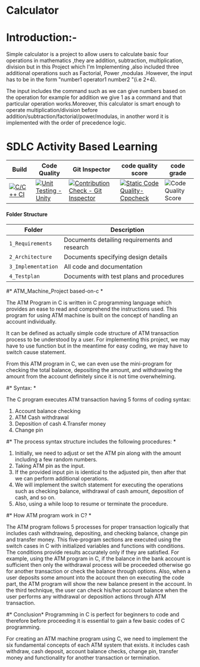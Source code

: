  # Calculator


# Introduction:-   
Simple calculator is a project to allow users to calculate basic four operations in mathematics ,they are addition, subtraction, multiplication, division but in this Project
which I'm Implementing ,also included three additional operations such as Factorial, Power ,modulas .However, the input has to be in the form "number1 operator1 number2
"(i.e 2+4).    

The input includes the command such as we can give numbers based on the operation for example for addition we give 1 as a command and that particular operation works.Moreover, this calculator is smart enough to operate multiplication/division before addition/subtraction/factorial/power/modulas, in another word it is implemented with the
order of precedence logic.
# SDLC Activity Based Learning
Build | Code Quality | Git Inspector | code quality score | code grade |
|---------|------------|-------------|--------------------|------------
|[![C/C++ CI](https://github.com/yogishR/Stepin_c_minproject/actions/workflows/c++.yml/badge.svg)](https://github.com/yogishR/Stepin_c_minproject/actions/workflows/c++.yml)| [![Unit Testing - Unity](https://github.com/yogishR/Stepin_c_minproject/actions/workflows/unity.yml/badge.svg)](https://github.com/yogishR/Stepin_c_minproject/actions/workflows/unity.yml)| [![Contribution Check - Git Inspector](https://github.com/yogishR/Stepin_c_minproject/actions/workflows/codeinspector.yml/badge.svg)](https://github.com/yogishR/Stepin_c_minproject/actions/workflows/codeinspector.yml)|  [![Static Code Quality- Cppcheck](https://github.com/yogishR/Stepin_c_minproject/actions/workflows/cpp.yml/badge.svg)](https://github.com/yogishR/Stepin_c_minproject/actions/workflows/cpp.yml) | ![Code Quality Score](https://www.code-inspector.com/project/27777/score/svg) |![Code Badge](https://www.code-inspector.com/project/27777/status/svg)

#### Folder Structure
Folder             | Description
-------------------| -----------------------------------------
`1_Requirements`   | Documents detailing requirements and research
`2_Architecture`         | Documents specifying design details
`3_Implementation` | All code and documentation
`4_Testplan`      | Documents with test plans and procedures





























































































#* ATM_Machine_Project based-on-c *

The ATM Program in C is written in C programming language which provides an ease to read and comprehend the instructions used. 
This program for using ATM machine is built on the concept of handling an account individually.

It can be defined as actually simple code structure of ATM transaction process to be understood by a user. 
For implementing this project, we may have to use function but in the meantime for easy coding, we may have to switch cause statement.

From this ATM program in C, we can even use the mini-program for checking the total balance, depositing the amount, and withdrawing the amount from the account definitely since it is not time overwhelming.

#* Syntax: *

The C program executes ATM transaction having 5 forms of coding syntax:

1. Account balance checking
2. ATM Cash withdrawal
3. Deposition of cash
4.Transfer money
5. Change pin

#* The process syntax structure includes the following procedures: *

1) Initially, we need to adjust or set the ATM pin along with the amount including a few random numbers.
2) Taking ATM pin as the input.
3) If the provided input pin is identical to the adjusted pin, then after that we can perform additional operations.
4) We will implement the switch statement for executing the operations such as checking balance, withdrawal of cash amount, deposition of cash, and so on.
5) Also, using a while loop to resume or terminate the procedure.

#* How ATM program work in C? *

The ATM program follows 5 processes for proper transaction logically that includes cash withdrawing, depositing, and checking balance, change pin and transfer money. 
This five-program sections are executed using the switch cases in C with initialized variables and functions with conditions. 
The conditions provide results accurately only if they are satisfied.
For example, using the ATM program in C, if the balance in the bank account is sufficient then only the withdrawal process will be proceeded otherwise go for another transaction or check the balance through options. 
Also, when a user deposits some amount into the account then on executing the code part, the ATM program will show the new balance present in the account. 
In the third technique, the user can check his/her account balance when the user performs any withdrawal or deposition actions through ATM transaction.

#* Conclusion*
Programming in C is perfect for beginners to code and therefore before proceeding it is essential to gain a few basic codes of C programming.

For creating an ATM machine program using C, we need to implement the six fundamental concepts of each ATM system that exists. 
it includes cash withdraw, cash deposit, account balance checks, change pin, transfer money and functionality for another transaction or termination.
